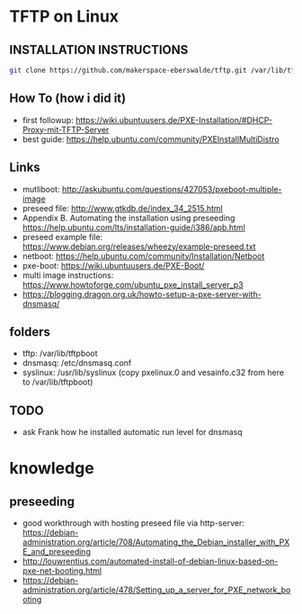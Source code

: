 #  TFTP on Linux

## INSTALLATION INSTRUCTIONS
```bash
git clone https://github.com/makerspace-eberswalde/tftp.git /var/lib/tftpboot
```

## How To (how i did it)
* first followup: https://wiki.ubuntuusers.de/PXE-Installation/#DHCP-Proxy-mit-TFTP-Server
* best guide: https://help.ubuntu.com/community/PXEInstallMultiDistro

## Links
* mutliboot: http://askubuntu.com/questions/427053/pxeboot-multiple-image
* preseed file: http://www.gtkdb.de/index_34_2515.html
* Appendix B. Automating the installation using preseeding https://help.ubuntu.com/lts/installation-guide/i386/apb.html
* preseed example file: https://www.debian.org/releases/wheezy/example-preseed.txt
* netboot: https://help.ubuntu.com/community/Installation/Netboot
* pxe-boot: https://wiki.ubuntuusers.de/PXE-Boot/
* multi image instructions: https://www.howtoforge.com/ubuntu_pxe_install_server_p3
* https://blogging.dragon.org.uk/howto-setup-a-pxe-server-with-dnsmasq/

## folders
* tftp: /var/lib/tftpboot
* dnsmasq: /etc/dnsmasq.conf
* syslinux: /usr/lib/syslinux (copy pxelinux.0 and vesainfo.c32 from here to /var/lib/tftpboot)

## TODO
* ask Frank how he installed automatic run level for dnsmasq

# knowledge

## preseeding
* good workthrough with hosting preseed file via http-server: https://debian-administration.org/article/708/Automating_the_Debian_installer_with_PXE_and_preseeding
* http://louwrentius.com/automated-install-of-debian-linux-based-on-pxe-net-booting.html
* https://debian-administration.org/article/478/Setting_up_a_server_for_PXE_network_booting
